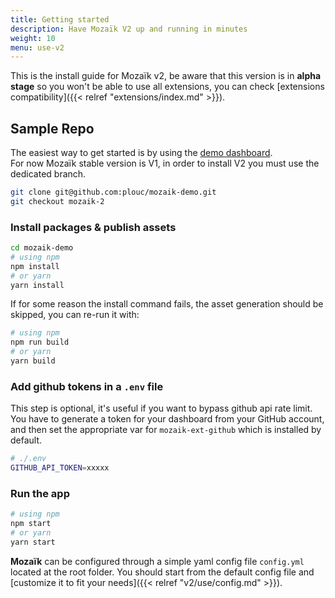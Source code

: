 ```yaml
---
title: Getting started
description: Have Mozaïk V2 up and running in minutes
weight: 10
menu: use-v2
---
```


This is the install guide for Mozaïk v2, be aware that this version
is in **alpha stage** so you won't be able to use all extensions, you can check
[extensions compatibility]({{< relref "extensions/index.md" >}}).

## Sample Repo

The easiest way to get started is by using the [demo dashboard](https://github.com/plouc/mozaik-demo).<br />
For now Mozaïk stable version is V1, in order to install V2 you must use the dedicated branch.

``` bash
git clone git@github.com:plouc/mozaik-demo.git
git checkout mozaik-2
```

### Install packages & publish assets

``` bash
cd mozaik-demo
# using npm
npm install
# or yarn
yarn install
```

If for some reason the install command fails, the asset generation should be skipped,
you can re-run it with:

``` bash
# using npm
npm run build
# or yarn
yarn build
```

### Add github tokens in a `.env` file

This step is optional, it's useful if you want to bypass github api rate limit.
You have to generate a token for your dashboard from your GitHub account,
and then set the appropriate var for `mozaik-ext-github` which is installed by default.

``` bash
# ./.env
GITHUB_API_TOKEN=xxxxx
```

### Run the app

```bash
# using npm
npm start
# or yarn
yarn start
```

**Mozaïk** can be configured through a simple yaml config file `config.yml` located at the root folder.
You should start from the default config file and
[customize it to fit your needs]({{< relref "v2/use/config.md" >}}).
